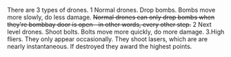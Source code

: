
There are 3 types of drones.
1 Normal drones.  Drop bombs.  Bombs move more slowly, do less damage.  <strike>
  Normal
  drones can only drop bombs when they're bombbay door is open--in other words,
  every other step.</strike>
2 Next level drones.  Shoot bolts.  Bolts move more quickly, do more damage.
3.High fliers.  They only appear occasionally.  They shoot lasers, which are
  are nearly instantaneous.  If destroyed they award the highest points.
